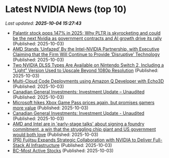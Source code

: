 # Latest NVIDIA News (top 10)
_Last updated: **2025-10-04 15:27:43**_

- [Palantir stock pops 147% in 2025; Why PLTR is skyrocketing and could be the next Nvidia as government contracts and AI growth drive its rally](https://economictimes.indiatimes.com/news/international/us/palantir-stock-pops-147-in-2025-why-pltr-is-skyrocketing-and-could-be-the-next-nvidia-as-government-contracts-and-ai-growth-drive-its-rally/articleshow/124293847.cms) (Published: 2025-10-03)
- [AMD Stands ‘Unfazed’ By the Intel-NVIDIA Partnership, with Executive Claiming that the Firm Will Continue to Provide ‘Disruptive’ Technology](https://wccftech.com/amd-stands-unfazed-by-the-intel-nvidia-partnership/) (Published: 2025-10-03)
- [Two NVIDIA DLSS Types Are Available on Nintendo Switch 2, Including a “Light” Version Used to Upscale Beyond 1080p Resolution](https://wccftech.com/two-nvidia-dlss-types-nintendo-switch-2/) (Published: 2025-10-03)
- [Multi-Cloud Code Deployments using Amazon Q Developer with Echo3D](https://aws.amazon.com/blogs/devops/multi-cloud-code-deployments-using-amazon-q-developer-with-echo3d/) (Published: 2025-10-03)
- [Canadian General Investments: Investment Update – Unaudited](https://financialpost.com/globe-newswire/canadian-general-investments-investment-update-unaudited-63) (Published: 2025-10-03)
- [Microsoft hikes Xbox Game Pass prices again, but promises gamers more value](https://economictimes.indiatimes.com/news/international/us/microsoft-hikes-xbox-game-pass-prices-again-but-promises-gamers-more-value/articleshow/124293258.cms) (Published: 2025-10-03)
- [Canadian General Investments: Investment Update - Unaudited](https://www.globenewswire.com/news-release/2025/10/03/3161039/0/en/Canadian-General-Investments-Investment-Update-Unaudited.html) (Published: 2025-10-03)
- [AMD and Intel are in 'early-stage talks' about signing a foundry commitment, a win that the struggling chip giant and US government would both love](https://www.pcgamer.com/hardware/amd-and-intel-are-in-early-stage-talks-about-signing-a-foundry-commitment-a-win-that-the-struggling-chip-giant-and-us-government-would-both-love/) (Published: 2025-10-03)
- [(PR) Fujitsu Expands Strategic Collaboration with NVIDIA to Deliver Full-Stack AI Infrastructure](https://www.techpowerup.com/341591/fujitsu-expands-strategic-collaboration-with-nvidia-to-deliver-full-stack-ai-infrastructure) (Published: 2025-10-03)
- [BC-Most Active Stocks](https://finance.yahoo.com/news/bc-most-active-stocks-143018325.html) (Published: 2025-10-03)
